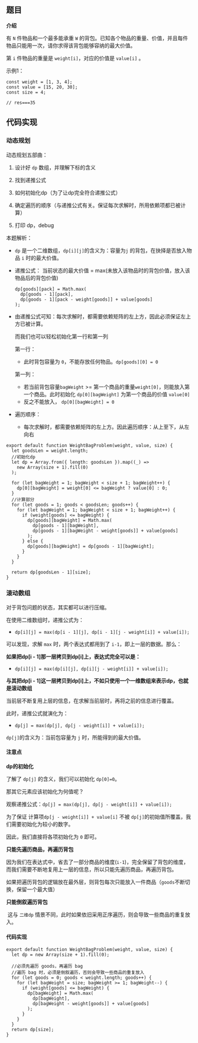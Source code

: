 ## 题目

**介绍**

有 `N` 件物品和一个最多能承重 `W` 的背包。已知各个物品的重量、价值，并且每件物品只能用一次，请你求得该背包能够容纳的最大价值。

第 `i` 件物品的重量是 `weight[i]`，对应的价值是 `value[i]` 。

示例1：

```
const weight = [1, 3, 4];
const value = [15, 20, 30];
const size = 4;

// res===35
```

## 代码实现

### 动态规划

动态规划五部曲：

1. 设计好 `dp` 数组，并理解下标的含义

2. 找到递推公式

3. 如何初始化dp（为了让dp完全符合递推公式）

4. 确定遍历的顺序（与递推公式有关。保证每次求解时，所用依赖项都已被计算）

5. 打印 dp，debug

本题解析：

* `dp` 是一个二维数组，`dp[i][j]`的含义为：容量为`j` 的背包，在抉择是否放入物品 `i` 时的最大价值。

* 递推公式：
  当前状态的最大价值 = max(未放入该物品时的背包价值，放入该物品后的背包价值)

  ```
  dp[goods][pack] = Math.max(
    dp[goods - 1][pack],
    dp[goods - 1][pack - weight[goods]] + value[goods]
  );
  ```

* 由递推公式可知：每次求解时，都需要依赖矩阵的左上方，因此必须保证左上方已被计算。

  而我们也可以轻松初始化第一行和第一列

  第一行：

  * 此时背包容量为 `0`，不能存放任何物品。`dp[goods][0] = 0`

  第一列：

  * 若当前背包容量`bagWeight` >= 第一个商品的重量`weight[0]`，则能放入第一个商品。此时初始化 `dp[0][bagWeight]` 为第一个商品的价值 `value[0]`
  * 反之不能放入， `dp[0][bagWeight] = 0`

* 遍历顺序：

  * 每次求解时，都需要依赖矩阵的左上方。因此遍历顺序：从上至下，从左向右

```
export default function WeightBagProblem(weight, value, size) {
  let goodsLen = weight.length;
  //初始化dp
  let dp = Array.from({ length: goodsLen }).map((_) =>
    new Array(size + 1).fill(0)
  );

  for (let bagWeight = 1; bagWeight < size + 1; bagWeight++) {
    dp[0][bagWeight] = weight[0] <= bagWeight ? value[0] : 0;
  }
  //计算部分
  for (let goods = 1; goods < goodsLen; goods++) {
    for (let bagWeight = 1; bagWeight < size + 1; bagWeight++) {
      if (weight[goods] <= bagWeight) {
        dp[goods][bagWeight] = Math.max(
          dp[goods - 1][bagWeight],
          dp[goods - 1][bagWeight - weight[goods]] + value[goods]
        );
      } else {
        dp[goods][bagWeight] = dp[goods - 1][bagWeight];
      }
    }
  }

  return dp[goodsLen - 1][size];
}
```

### 滚动数组

对于背包问题的状态，其实都可以进行压缩。

在使用二维数组时，递推公式为：

* `dp[i][j] = max(dp[i - 1][j], dp[i - 1][j - weight[i]] + value[i]);`

可以发现，求解 `max` 时，两个表达式都用到了 `i-1`，即上一层的数据。那么：

**如果把dp[i - 1]那一层拷贝到dp[i]上，表达式完全可以是：**

* `dp[i][j] = max(dp[i][j], dp[i][j - weight[i]] + value[i]);`

**与其把dp[i - 1]这一层拷贝到dp[i]上，不如只使用一个一维数组来表示dp，也就是滚动数组**

当前层不断复用上层的信息，在求解当前层时，再将之前的信息进行覆盖。

此时，递推公式就演化为：

* `dp[j] = max(dp[j], dp[j - weight[i]] + value[i]);`

`dp[j]`的含义为：当前包容量为 `j` 时，所能得到的最大价值。

#### 注意点

**dp的初始化**

了解了 `dp[j]` 的含义，我们可以初始化 `dp[0]=0`。

那其它元素应该初始化为何值呢？

观察递推公式：`dp[j] = max(dp[j], dp[j - weight[i]] + value[i]);`

为了保证 计算项`dp[j - weight[i]] + value[i]` 不被 `dp[j]`的初始值所覆盖，我们需要初始化为较小的数字。

因此，我们直接将各项初始化为 `0` 即可。

**只能先遍历商品，再遍历背包**

​	因为我们在表达式中，省去了一部分商品的维度(`i-1`)，完全保留了背包的维度，而我们需要不断地复用上一层的信息，所以只能先遍历商品，再遍历背包。

如果把遍历背包的逻辑放在最外层，则背包每次只能放入一件商品（`goods`不断切换，保留一个最大值）

**只能倒叙遍历背包**

​	这与 `二维dp` 情景不同，此时如果依旧采用正序遍历，则会导致一些商品的重复放入。

#### 代码实现

```
export default function WeightBagProblem(weight, value, size) {
  let dp = new Array(size + 1).fill(0);

  //必须先遍历 goods，再遍历 bag
  //遍历 bag 时，必须是倒叙遍历，否则会导致一些商品的重复放入
  for (let goods = 0; goods < weight.length; goods++) {
    for (let bagWeight = size; bagWeight >= 1; bagWeight--) {
      if (weight[goods] <= bagWeight) {
        dp[bagWeight] = Math.max(
          dp[bagWeight],
          dp[bagWeight - weight[goods]] + value[goods]
        );
      }
    }
  }
  return dp[size];
}
```

